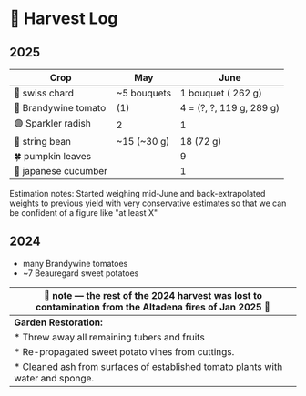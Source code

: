 # 🧺 Harvest Log

## 2025

| Crop     | **May**                                  | **June**     | 
|--------------------------------------|----------|-------------|
| 🥬 swiss chard   |     ~5 bouquets|  1 bouquet ( 262 g)     | 
| 🍅 Brandywine tomato | (1)               |     4 = (?, ?, 119 g, 289 g)   | 
| 🟣 Sparkler radish   | 2               |     1     | 
| 💮 string bean     |   ~15 (~30 g)             |      18 (72 g)    | 
| 🍀 pumpkin leaves            |             |     9      |  
| 🥒 japanese cucumber            |             |     1      |  

Estimation notes: Started weighing mid-June and back-extrapolated weights to previous yield with very conservative estimates so that we can be confident of a figure like "at least X"

## 2024

* many Brandywine tomatoes
* ~7 Beauregard sweet potatoes
  


|🚒  note — the rest of the 2024 harvest was lost to contamination from the Altadena fires of Jan 2025 🚒| 
|----------------------------------------------------------------------------------------------------|
|  **Garden Restoration:**                                                                           |
| * Threw away all remaining tubers and fruits                                                       |
| * Re-propagated sweet potato vines from cuttings.                                                  |
| * Cleaned ash from surfaces of established tomato plants with water and sponge.                    |
